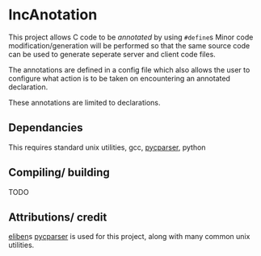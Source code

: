 # IncAnotation
This project allows C code to be _annotated_ by using `#define`s
Minor code modification/generation will be performed so that the same source 
code can be used to generate seperate server and client code files.

The annotations are defined in a config file which also allows the user to
configure what action is to be taken on encountering an annotated declaration.

These annotations are limited to declarations.

## Dependancies
This requires standard unix utilities, gcc, 
[pycparser](https://github.com/eliben/pycparser), python

## Compiling/ building
TODO

## Attributions/ credit
[eliben](https://github.com/eliben)s 
[pycparser](https://github.com/eliben/pycparser) is used for this project, 
along with many common unix utilities.

